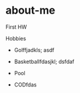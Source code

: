 # about-me

First HW

Hobbies

- Golffjadkls;
  asdf
- Basketballfdasjkl;
  dsfdaf
- Pool

- CODfdas
